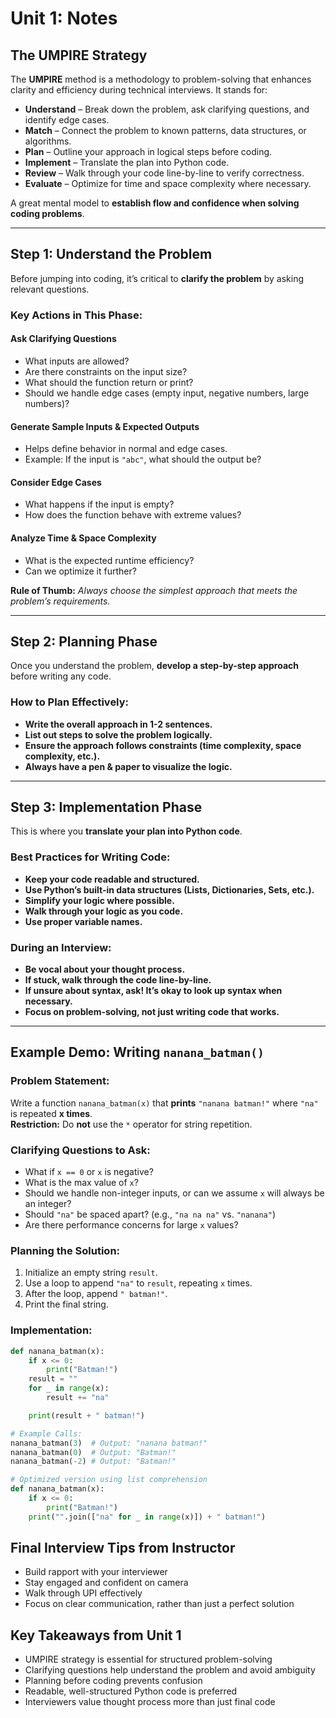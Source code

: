 # **Unit 1: Notes**

## **The UMPIRE Strategy**
The **UMPIRE** method is a methodology to problem-solving that enhances clarity and efficiency during technical interviews. It stands for:  

- **Understand** – Break down the problem, ask clarifying questions, and identify edge cases.  
- **Match** – Connect the problem to known patterns, data structures, or algorithms.  
- **Plan** – Outline your approach in logical steps before coding.  
- **Implement** – Translate the plan into Python code.  
- **Review** – Walk through your code line-by-line to verify correctness.  
- **Evaluate** – Optimize for time and space complexity where necessary.  

A great mental model to **establish flow and confidence when solving coding problems**.  

---

## **Step 1: Understand the Problem**
Before jumping into coding, it’s critical to **clarify the problem** by asking relevant questions.  

### **Key Actions in This Phase:**  
#### **Ask Clarifying Questions**  
- What inputs are allowed?  
- Are there constraints on the input size?  
- What should the function return or print?  
- Should we handle edge cases (empty input, negative numbers, large numbers)?  

#### **Generate Sample Inputs & Expected Outputs**  
- Helps define behavior in normal and edge cases.  
- Example: If the input is `"abc"`, what should the output be?  

#### **Consider Edge Cases**  
- What happens if the input is empty?  
- How does the function behave with extreme values?  

#### **Analyze Time & Space Complexity**  
- What is the expected runtime efficiency?  
- Can we optimize it further?  

**Rule of Thumb:** _Always choose the simplest approach that meets the problem’s requirements._  

---

## **Step 2: Planning Phase**
Once you understand the problem, **develop a step-by-step approach** before writing any code.  

### **How to Plan Effectively:**  
- **Write the overall approach in 1-2 sentences.**  
- **List out steps to solve the problem logically.**  
- **Ensure the approach follows constraints (time complexity, space complexity, etc.).**  
- **Always have a pen & paper to visualize the logic.**  

---

## **Step 3: Implementation Phase**
This is where you **translate your plan into Python code**.  

### **Best Practices for Writing Code:**  
- **Keep your code readable and structured.**  
- **Use Python’s built-in data structures (Lists, Dictionaries, Sets, etc.).**  
- **Simplify your logic where possible.**  
- **Walk through your logic as you code.**  
- **Use proper variable names.**  

### **During an Interview:**  
- **Be vocal about your thought process.**  
- **If stuck, walk through the code line-by-line.**  
- **If unsure about syntax, ask! It’s okay to look up syntax when necessary.**  
- **Focus on problem-solving, not just writing code that works.**  

---

## **Example Demo: Writing `nanana_batman()`**

### **Problem Statement:**  
Write a function `nanana_batman(x)` that **prints** `"nanana batman!"` where `"na"` is repeated **x times**.  
**Restriction:** Do **not** use the `*` operator for string repetition.  

### **Clarifying Questions to Ask:**  
- What if `x == 0` or `x` is negative?  
- What is the max value of `x`?  
- Should we handle non-integer inputs, or can we assume `x` will always be an integer?  
- Should `"na"` be spaced apart? (e.g., `"na na na"` vs. `"nanana"`)  
- Are there performance concerns for large `x` values?  

### **Planning the Solution:**  
1. Initialize an empty string `result`.  
2. Use a loop to append `"na"` to `result`, repeating `x` times.  
3. After the loop, append `" batman!"`.  
4. Print the final string.  

### **Implementation:**  
```python
def nanana_batman(x):
    if x <= 0:
        print("Batman!")
    result = ""
    for _ in range(x):
        result += "na"

    print(result + " batman!")

# Example Calls:
nanana_batman(3)  # Output: "nanana batman!"
nanana_batman(0)  # Output: "Batman!"
nanana_batman(-2) # Output: "Batman!"

# Optimized version using list comprehension
def nanana_batman(x):
    if x <= 0:
        print("Batman!")
    print("".join(["na" for _ in range(x)]) + " batman!")

```
## **Final Interview Tips from Instructor**
- Build rapport with your interviewer
- Stay engaged and confident on camera
- Walk through UPI effectively
- Focus on clear communication, rather than just a perfect solution

## **Key Takeaways from Unit 1**
- UMPIRE strategy is essential for structured problem-solving
- Clarifying questions help understand the problem and avoid ambiguity
- Planning before coding prevents confusion
- Readable, well-structured Python code is preferred
- Interviewers value thought process more than just final code